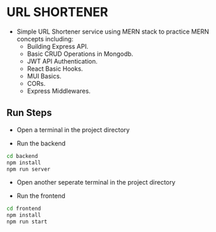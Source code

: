 # URL SHORTENER

- Simple URL Shortener service using MERN stack to practice MERN concepts including:
  - Building Express API.
  - Basic CRUD Operations in Mongodb.
  - JWT API Authentication.
  - React Basic Hooks.
  - MUI Basics.
  - CORs.
  - Express Middlewares.
  
## Run Steps

- Open a terminal in the project directory

- Run the backend
```sh
cd backend
npm install
npm run server
```

- Open another seperate terminal in the project directory
  
- Run the frontend
```sh
cd frontend
npm install
npm run start
```
